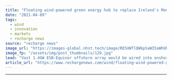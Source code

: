 ```yaml
---
title: "Floating wind-powered green energy hub to replace Ireland's Moneypoint coal plant"
date: "2021-04-09"
tags: 
  - wind
  - innovation
  - markets
  - recharge news
source: "recharge news"
image_url: "https://images-global.nhst.tech/image/RE5UWTlQWkpSaWI5aWhUblZyU0U4MWZGcjlPaVJOK09SeERFMDRTQ3N0TT0=/nhst/binary/bf2d8ed77417b6eedd59a6db73b961ea"
image_fp: "/assets/img/post_thumbnails/129.jpg"
lead: "Vast 1.4GW ESB-Equinor offshore array would be wired into onshore complex complete with deepwater construction yard, hydrogen storage and giant power management station"
article_url: "https://www.rechargenews.com/wind/floating-wind-powered-green-energy-hub-to-replace-irelands-moneypoint-coal-plant/2-1-993400"
---
```


---
